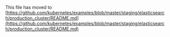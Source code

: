 This file has moved to [https://github.com/kubernetes/examples/blob/master/staging/elasticsearch/production_cluster/README.md](https://github.com/kubernetes/examples/blob/master/staging/elasticsearch/production_cluster/README.md)
